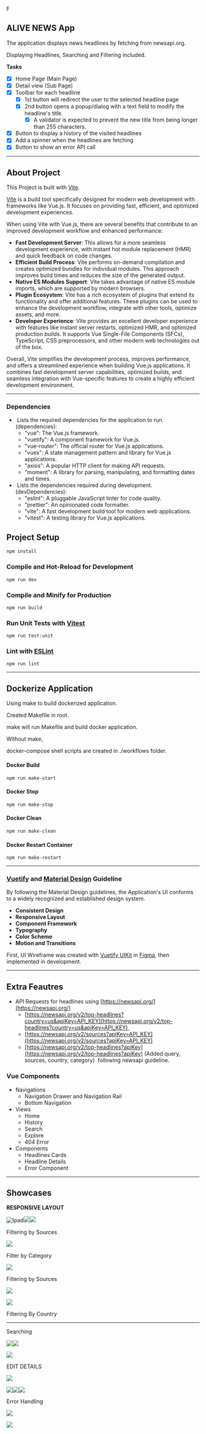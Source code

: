 F

## **ALIVE NEWS App**

The application displays news headlines by fetching from newsapi.org.

Displaying Headlines, Searching and Filtering included.

**Tasks**

*   [x] Home Page (Main Page)
*   [x] Detail view (Sub Page)
*   [x] Toolbar for each headline
    *   [x] 1st button will redirect the user to the selected headline page
    *   [x] 2nd button opens a popup/dialog with a text field to modify the headline's title.
        *   [x] A validator is expected to prevent the new title from being longer than 255 characters.
*   [x] Button to display a history of the visited headlines
*   [x] Add a spinner when the headlines are fetching
*   [x] Button to show an error API call

---

## **About Project**

This Project is built with [Vite](https://vitejs.dev/).

[Vite](https://vitejs.dev/) is a build tool specifically designed for modern web development with frameworks like Vue.js. It focuses on providing fast, efficient, and optimized development experiences.

When using Vite with Vue.js, there are several benefits that contribute to an improved development workflow and enhanced performance:

*   **Fast Development Server**: This allows for a more seamless development experience, with instant hot module replacement (HMR) and quick feedback on code changes.
*   **Efficient Build Process**: Vite performs on-demand compilation and creates optimized bundles for individual modules. This approach improves build times and reduces the size of the generated output.
*   **Native ES Modules Support**: Vite takes advantage of native ES module imports, which are supported by modern browsers.
*   **Plugin Ecosystem**: Vite has a rich ecosystem of plugins that extend its functionality and offer additional features. These plugins can be used to enhance the development workflow, integrate with other tools, optimize assets, and more.
*   **Developer Experience**: Vite provides an excellent developer experience with features like instant server restarts, optimized HMR, and optimized production builds. It supports Vue Single-File Components (SFCs), TypeScript, CSS preprocessors, and other modern web technologies out of the box.

Overall, Vite simplifies the development process, improves performance, and offers a streamlined experience when building Vue.js applications. It combines fast development server capabilities, optimized builds, and seamless integration with Vue-specific features to create a highly efficient development environment.

---

### Dependencies

*    Lists the required dependencies for the application to run. (dependencies):
    *   "vue": The Vue.js framework.
    *   "vuetify": A component framework for Vue.js.
    *   "vue-router": The official router for Vue.js applications.
    *   "vuex": A state management pattern and library for Vue.js applications.
    *   "axios": A popular HTTP client for making API requests.
    *   "moment": A library for parsing, manipulating, and formatting dates and times.
*    Lists the dependencies required during development. (devDependencies):
    *   "eslint": A pluggable JavaScript linter for code quality.
    *   "prettier": An opinionated code formatter.
    *   "vite": A fast development build tool for modern web applications.
    *   "vitest": A testing library for Vue.js applications.

## Project Setup

```plaintext
npm install
```

### Compile and Hot-Reload for Development

```plaintext
npm run dev
```

### Compile and Minify for Production

```plaintext
npm run build
```

### Run Unit Tests with [Vitest](https://vitest.dev/)

```plaintext
npm run test:unit
```

### Lint with [ESLint](https://eslint.org/)

```plaintext
npm run lint
```

---

## Dockerize Application

Using make to build dockerized application.

Created Makefile in root.

make will run Makefile and build docker application.

Without make,

docker-compose shell scripts are created in ./workflows folder.

#### Docker Build

```plaintext
npm run make-start
```

#### Docker Stop

```plaintext
npm run make-stop
```

#### Docker Clean

```plaintext
npm run make-clean
```

#### Docker Restart Container

```plaintext
npm run make-restart                                                                                                                            
```

---

### [Vuetify](https://vuetifyjs.com/) and [Material Design](https://m3.material.io/) Guideline

By following the Material Design guidelines, the Application's UI conforms to a widely recognized and established design system. 

*   **Consistent Design**
*   **Responsive Layout**
*   **Component Framework**
*   **Typography**
*   **Color Scheme**
*   **Motion and Transitions**

First, UI Wireframe was created with [Vuetify UIKit](https://vuetifyjs.com/en/resources/ui-kits/) in [Figma](https://www.figma.com/), then implemented in development.

---

## Extra Feautres

*   API Requests for headlines using [https://newsapi.org/](https://newsapi.org/)
    *   [https://newsapi.org/v2/top-headlines?country=us&apiKey=API_KEY](https://newsapi.org/v2/top-headlines?country=us&apiKey=API_KEY) 
    *   [https://newsapi.org/v2/sources?apiKey=API_KEY](https://newsapi.org/v2/sources?apiKey=API_KEY)
    *   [https://newsapi.org/v2/top-headlines?apiKey](https://newsapi.org/v2/top-headlines?apiKey) (Added query, sources, country, category)  following newsapi guideline.

### Vue Components

*   Navigations
    *   Navigation Drawer and Navigation Rail
    *   Bottom Navigation
*   Views
    *   Home
    *   History
    *   Search
    *   Explore
    *   404 Error
*   Components
    *   Headlines Cards
    *   Headline Details 
    *   Error Component

---

## Showcases

**RESPONSIVE LAYOUT**

![Ipad](https://33333.cdn.cke-cs.com/kSW7V9NHUXugvhoQeFaf/images/dae6daf452f474e86d7cdba2608c3ea97d3928ae1efd130a.png)![](https://33333.cdn.cke-cs.com/kSW7V9NHUXugvhoQeFaf/images/8fc00738eb90f85f9e6c245088c79c7b83e87305a7f9cc85.png)![](https://33333.cdn.cke-cs.com/kSW7V9NHUXugvhoQeFaf/images/ac5a4cdc1736cf41a59b434a668c29c9c72ac82757e5fc78.png)

Filtering by Sources

![](https://33333.cdn.cke-cs.com/kSW7V9NHUXugvhoQeFaf/images/7ab1a51c41c115302b1e7b6b1de7af7140f00bff8e37fba1.png)

Filter by Category

![](https://33333.cdn.cke-cs.com/kSW7V9NHUXugvhoQeFaf/images/5dc9e0067685309929aef882dc2134d8ac67265fcd08bab3.png)

Filtering by Sources

![](https://33333.cdn.cke-cs.com/kSW7V9NHUXugvhoQeFaf/images/0236813ab54c434563a24806aa084a36fe5d2222a9ae9352.png)

![](https://33333.cdn.cke-cs.com/kSW7V9NHUXugvhoQeFaf/images/953497a6631182788c142b002f0448aed6cd9cda9d66794e.png)

Filtering By Country

---

Searching

![](https://33333.cdn.cke-cs.com/kSW7V9NHUXugvhoQeFaf/images/b8d4fe7600f18e277a59ab2f58bb8203fce7724cdd6a8b00.png)![](https://33333.cdn.cke-cs.com/kSW7V9NHUXugvhoQeFaf/images/ec64d672577cb8173a4bae0fbb3906a4779922da0d3a7472.png)

![](https://33333.cdn.cke-cs.com/kSW7V9NHUXugvhoQeFaf/images/d6bb7fc7d800645d52390997df07033e29faf4f1e0ab008a.png)

EDIT DETAILS

![](https://33333.cdn.cke-cs.com/kSW7V9NHUXugvhoQeFaf/images/72c81ea23a702f785fb302df664aba187108ab16d7f7fa06.png)

![](https://33333.cdn.cke-cs.com/kSW7V9NHUXugvhoQeFaf/images/9ed7a697bd01d557cbf103a68846d21e745396568d5ab2e1.png)![](https://33333.cdn.cke-cs.com/kSW7V9NHUXugvhoQeFaf/images/7c79eb1493280413d59ef349eed1bba350dedd78bb1628e3.png)![](https://33333.cdn.cke-cs.com/kSW7V9NHUXugvhoQeFaf/images/7be0f8e4db0893c00c08a45540dd85483ab432ab427641c3.png)

Error Handling

![](https://33333.cdn.cke-cs.com/kSW7V9NHUXugvhoQeFaf/images/9abf8c891deca3de129e1f7a5b01e9d34e638745f6dfa283.png)

![](https://33333.cdn.cke-cs.com/kSW7V9NHUXugvhoQeFaf/images/290fa12adb9d10eee661e7fad6bfe1496762c371dbfe9430.png)